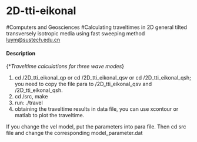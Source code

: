 # 2D-tti-eikonal
#Computers and Geosciences
#Calculating traveltimes in 2D general tilted transversely isotropic media using fast sweeping method
luym@sustech.edu.cn

#### Description
{**Traveltime calculations for three wave modes*}

1. cd /2D_tti_eikonal_qp or cd /2D_tti_eikonal_qsv or cd /2D_tti_eikonal_qsh;
you need to copy the file para to /2D_tti_eikonal_qsv and /2D_tti_eikonal_qsh.
2. cd /src, make
3. run: ./travel  
4. obtaining the traveltime results in data file, you can use xcontour or matlab to plot the traveltime.

If you change the vel model, put the parameters into para file.
Then cd src file and change the corresponding model_parameter.dat
